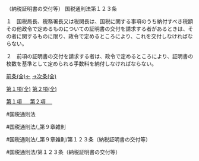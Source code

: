（納税証明書の交付等）
国税通則法第１２３条

１　国税局長、税務署長又は税関長は、国税に関する事項のうち納付すべき税額その他政令で定めるものについての証明書の交付を請求する者があるときは、その者に関するものに限り、政令で定めるところにより、これを交付しなければならない。

２　前項の証明書の交付を請求する者は、政令で定めるところにより、証明書の枚数を基準として定められる手数料を納付しなければならない。

[前条(全)←](国税通則法＿＿＿＿＿第１２２条_.md)    [→次条(全)](国税通則法＿＿＿＿＿第１２４条_.md)

[第１項(全)](国税通則法＿＿＿＿＿第１２３条第１項_.md)  [第２項(全)](国税通則法＿＿＿＿＿第１２３条第２項_.md)  

[第１項 　 ](国税通則法＿＿＿＿＿第１２３条第１項.md)  [第２項 　 ](国税通則法＿＿＿＿＿第１２３条第２項.md)  

#国税通則法

#国税通則法/_第９章雑則

#国税通則法/_第９章雑則/第１２３条（納税証明書の交付等）

#国税通則法/第１２３条（納税証明書の交付等）

